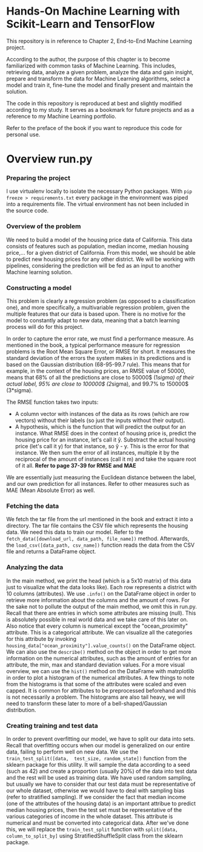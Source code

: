 # Hands-On Machine Learning with Scikit-Learn and TensorFlow

This repository is in reference to Chapter 2, End-to-End Machine Learning project. 

According to the author, the purpose of this chapter is to become familiarized with common tasks of Machine Learning.
This includes, retrieving data, analyze a given problem, analyze the data and gain insight, prepare and transform the data for Machine Learning algorithms, select a model and train it, fine-tune the model and finally present and maintain the solution.

The code in this repository is reproduced at best and slightly modified according to my study. It serves as a bookmark for future projects and as a reference to my Machine Learning portfolio.

Refer to the preface of the book if you want to reproduce this code for personal use. 

# Overview run.py 

### Preparing the project 

I use virtualenv locally to isolate the necessary Python packages. With ```pip freeze > requirements.txt``` every package in the environment was piped into a requirements file. The virtual environment has not been included in the source code.

### Overview of the problem

We need to build a model of the housing price data of California. This data consists of features such as population, median income, median housing price,... for a given district of California. From this model, we should be able to predict new housing prices for any other district. We will be working with pipelines, considering the prediction will be fed as an input to another Machine learning solution. 

### Constructing a model

This problem is clearly a regression problem (as opposed to a classification one), and more specifically, a multivariable regression problem, given the multiple features that our data is based upon. There is no motive for the model to constantly adapt to new data, meaning that a batch learning process will do for this project.  

In order to capture the error rate, we must find a performance measure. As mentioned in the book, a typical performance measure for regression problems is the Root Mean Square Error, or RMSE for short. It measures the standard deviation of the errors the system makes in its predictions and is based on the Gaussian distribution (68-95-99.7 rule). This means that for example, in the context of the housing prices, an RMSE value of 50000, means that 68% of all the predictions are close to 50000$ (1*sigma) of their actual label, 95% are close to 100000$ (2*sigma), and 99.7% to 150000$ (3*sigma). 

The RMSE function takes two inputs: 
- A column vector with instances of the data as its rows (which are row vectors) without their labels (so just the inputs without their output). 
- A hypothesis, which is the function that will predict the output for an instance. 
What RMSE does in the context of housing price is, predict the housing price for an instance, let's call it ŷ. Substract the actual housing price (let's call it y) for that instance, so ŷ - y. This is the error for that instance. We then sum the error of all instances, multiple it by the reciprocal of the amount of instances (call it m) and take the square root of it all. <b>Refer to page 37-39 for RMSE and MAE</b>

We are essentially just measuring the Euclidean distance between the label, and our own prediction for all instances. Refer to other measures such as MAE (Mean Absolute Error) as well. 

### Fetching the data

We fetch the tar file from the url mentioned in the book and extract it into a directory. The tar file contains the CSV file 
which represents the housing data. We need this data to train our model. Refer to the ```fetch_data([download_url, data_path, file_name])``` method. 
Afterwards, the ```load_csv([data_path, csv_name])``` function reads the data from the CSV file and returns a DataFrame 
object. 

### Analyzing the data

In the main method, we print the head (which is a 5x10 matrix) of this data just to visualize what the data looks 
like). Each row represents a district with 10 columns (attributes). We use ```.info()``` on the DataFrame object in order 
to retrieve more information about the columns and the amount of rows. For the sake not to pollute the output of the main 
method, we omit this in run.py. Recall that there are entries in which some attributes are missing (null). This is 
absolutely possible in real world data and we take care of this later on. Also notice that every column is numerical except 
the "ocean_proximity" attribute. This is a categorical attribute. We can visualize all the categories for this attribute by invoking 
```housing_data["ocean_proximity"].value_counts()``` on the DataFrame object. We can also use the ```describe()``` method on 
the object in order to get more information on the numerical attributes, such as the amount of entries for an attribute, the 
min, max and standard deviation values. For a more visual overview, we can use the ```hist()``` method on the DataFrame with 
matrplotlib in order to plot a histogram of the numerical attributes. A few things to note from the histograms is that some 
of the attributes were scaled and even capped. It is common for attributes to be preprocessed beforehand and this is not 
necessarily a problem. The histograms are also tail heavy, we will need to transform these later to more of a 
bell-shaped/Gaussian distribution. 

### Creating training and test data

In order to prevent overfitting our model, we have to split our data into sets. Recall that overfitting occurs when our 
model is generalized on our entire data, failing to perform well on new data. We use the ```train_test_split([data, 
test_size, random_state])``` function from the sklearn package for this utility. It will sample the data according to a seed 
(such as 42) and create a proportion (usually 20%) of the data into test data and the rest will be used as training data. We 
have used random sampling, but usually we have to consider that our test data must be representative of our whole 
dataset, otherwise we would have to deal with sampling bias (refer to stratified sampling). If we consider the fact that 
median income (one of the attributes of the housing data) is an important attribue to predict median housing prices, then 
the test set must be representative of the various categories of income in the whole dataset. This attribute is numerical 
and must be converted into categorical data. After we've done this, we will replace the ```train_test_split``` function with 
```split([data, column_to_split_by]``` using StratifiedShuffleSplit class from the sklearn package. 
